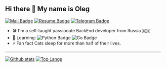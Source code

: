 ## Hi there 👋 My name is Oleg

[![Mail Badge](https://img.shields.io/badge/-job.rem1zoff@gmail.com-c0392b?style=flat&labelColor=c0392b&logo=gmail&logoColor=white)](mailto:job.rem1zoff@gmail.com)
[![Resume Badge](https://img.shields.io/badge/Resume-000?style=flat&logo=internetexplorer&link=https://olegremizoff.github.io/)](https://olegremizoff.github.io/)
[![Telegram Badge](https://img.shields.io/badge/-rem1zoff_oleg-blue?style=social&logo=telegram&link=https://t.me/rem1zoff_oleg)](https://t.me/rem1zoff_oleg) <p align='left'>

- :hammer_and_wrench: I'm a self-taught passionate BackEnd developer from Russia :ru:
- :open_book: Learning: ![Python Badge](https://img.shields.io/badge/-Python-yellow?style=flat-circle&amp;logo=Python)&#160;![Go Badge](https://img.shields.io/badge/-Go-blue?style=flat-circle&;logo=Go)
- :zap: Fan fact Cats sleep for more than half of their lives.
____


[![Github stats](https://github-readme-stats.vercel.app/api?username=OlegRemizoff&show_icons=true&include_all_commits=true)](https://github.com/OlegRemizoff/github-readme-stats)
[![Top Langs](https://github-readme-stats.vercel.app/api/top-langs/?username=OlegRemizoff&layout=compact)](https://github.com/OlegRemizoff/github-readme-stats)


